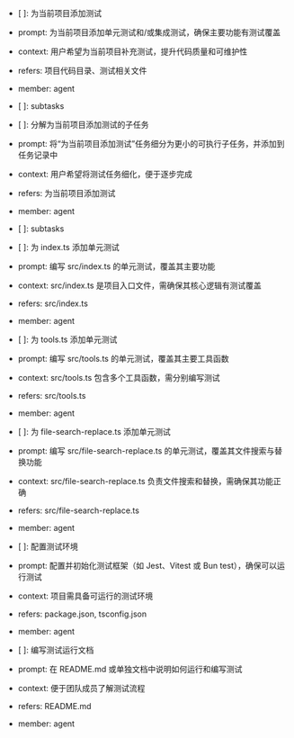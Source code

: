 - [ ]: 为当前项目添加测试
- prompt: 为当前项目添加单元测试和/或集成测试，确保主要功能有测试覆盖
- context: 用户希望为当前项目补充测试，提升代码质量和可维护性
- refers: 项目代码目录、测试相关文件
- member: agent
- [ ]: subtasks

- [ ]: 分解为当前项目添加测试的子任务
- prompt: 将“为当前项目添加测试”任务细分为更小的可执行子任务，并添加到任务记录中
- context: 用户希望将测试任务细化，便于逐步完成
- refers: 为当前项目添加测试
- member: agent
- [ ]: subtasks

- [ ]: 为 index.ts 添加单元测试
- prompt: 编写 src/index.ts 的单元测试，覆盖其主要功能
- context: src/index.ts 是项目入口文件，需确保其核心逻辑有测试覆盖
- refers: src/index.ts
- member: agent

- [ ]: 为 tools.ts 添加单元测试
- prompt: 编写 src/tools.ts 的单元测试，覆盖其主要工具函数
- context: src/tools.ts 包含多个工具函数，需分别编写测试
- refers: src/tools.ts
- member: agent

- [ ]: 为 file-search-replace.ts 添加单元测试
- prompt: 编写 src/file-search-replace.ts 的单元测试，覆盖其文件搜索与替换功能
- context: src/file-search-replace.ts 负责文件搜索和替换，需确保其功能正确
- refers: src/file-search-replace.ts
- member: agent

- [ ]: 配置测试环境
- prompt: 配置并初始化测试框架（如 Jest、Vitest 或 Bun test），确保可以运行测试
- context: 项目需具备可运行的测试环境
- refers: package.json, tsconfig.json
- member: agent

- [ ]: 编写测试运行文档
- prompt: 在 README.md 或单独文档中说明如何运行和编写测试
- context: 便于团队成员了解测试流程
- refers: README.md
- member: agent

